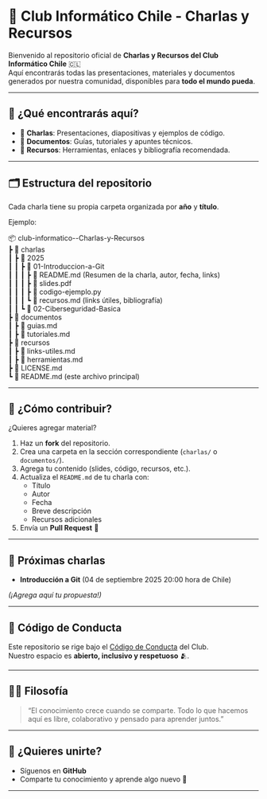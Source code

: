 # 👾 Club Informático Chile - Charlas y Recursos

Bienvenido al repositorio oficial de **Charlas y Recursos del Club Informático Chile** 🇨🇱  
Aquí encontrarás todas las presentaciones, materiales y documentos generados por nuestra comunidad, disponibles para **todo el mundo pueda**.  

---

## 🎤 ¿Qué encontrarás aquí?
- 📂 **Charlas**: Presentaciones, diapositivas y ejemplos de código.  
- 📄 **Documentos**: Guías, tutoriales y apuntes técnicos.  
- 🔗 **Recursos**: Herramientas, enlaces y bibliografía recomendada.  

---

## 🗂 Estructura del repositorio
Cada charla tiene su propia carpeta organizada por **año** y **título**.  

Ejemplo:

📦 club-informatico--Charlas-y-Recursos   
 ┣ 📁 charlas   
 ┃ ┣ 📁 2025   
 ┃ ┃ ┣ 📁 01-Introduccion-a-Git   
 ┃ ┃ ┃ ┣ 📄 README.md  (Resumen de la charla, autor, fecha, links)   
 ┃ ┃ ┃ ┣ 📄 slides.pdf   
 ┃ ┃ ┃ ┣ 📄 codigo-ejemplo.py   
 ┃ ┃ ┃ ┗ 📄 recursos.md (links útiles, bibliografía)   
 ┃ ┃ ┗ 📁 02-Ciberseguridad-Basica   
 ┣ 📁 documentos   
 ┃ ┣ 📄 guias.md   
 ┃ ┣ 📄 tutoriales.md   
 ┣ 📁 recursos   
 ┃ ┣ 📄 links-utiles.md   
 ┃ ┣ 📄 herramientas.md   
 ┣ 📄 LICENSE.md   
 ┗ 📄 README.md (este archivo principal)    

 
---

## 🚀 ¿Cómo contribuir?
¿Quieres agregar material?
1. Haz un **fork** del repositorio.  
2. Crea una carpeta en la sección correspondiente (`charlas/` o `documentos/`).  
3. Agrega tu contenido (slides, código, recursos, etc.).  
4. Actualiza el `README.md` de tu charla con:  
   - Título  
   - Autor  
   - Fecha  
   - Breve descripción  
   - Recursos adicionales  
5. Envía un **Pull Request** 📨  

---

## 📅 Próximas charlas
- **Introducción a Git** (04 de septiembre 2025 20:00 hora de Chile)  

*(¡Agrega aquí tu propuesta!)*

---

## 📜 Código de Conducta
Este repositorio se rige bajo el [Código de Conducta](CODE_OF_CONDUCT.md) del Club.  
Nuestro espacio es **abierto, inclusivo y respetuoso** 🫂.  

---

## 🏴‍☠️ Filosofía
> “El conocimiento crece cuando se comparte. Todo lo que hacemos aquí es libre, colaborativo y pensado para aprender juntos.”  

---

## 📩 ¿Quieres unirte?
- Síguenos en **GitHub**  
- Comparte tu conocimiento y aprende algo nuevo 🚀  

---


